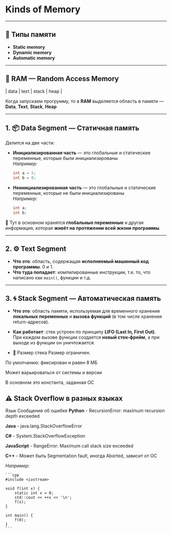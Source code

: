 ﻿# Kinds of Memory

---

## 🔹 Типы памяти

- **Static memory**
- **Dynamic memory**
- **Automatic memory**

---

## 🧠 RAM — Random Access Memory

|	data	|	text	|	stack	|	heap	|


Когда запускаем прогрумму, то в **RAM** выделяется область в памяти —  **Data**, **Text**, **Stack**, **Heap**

---

## 1. 📦 Data Segment — Статичная память

Делится на две части:

- **Инициализированная часть** — это глобальные и статические переменные, которые были инициализированы  
	_Например:_  

	```cpp
	int a = 5;  
	int b = 0;
	```

- **Неинициализированная часть** — это глобальные и статические переменные, которые не были инициализированы  
	_Например:_ 

	```cpp
	int a;  
	int b;
	```

📌 Тут в основном хранятся **глобальные переменные** и другая информация, которая **живёт на протяжении всей жизни программы**.

---

## 2. ⚙️ Text Segment

- **Что это**: область, содержащая **исполняемый машинный код программы**. 0 и 1. 
- **Что туда попадает**: компилированные инструкции, т.е. то, что написано как `main()`, функции и т.д.

---

## 3. 🌀 Stack Segment — Автоматическая память

- **Что это**: область памяти, используемая для временного хранения **локальных переменных** и **вызова функций** (в том числе хранения return-адресов).
- **Как работает**: стек устроен по принципу **LIFO (Last In, First Out)**.  
  При каждом вызове функции создается **новый стек-фрейм**, а при выходе из функции он уничтожается.

-  🔸 Размер стека
Размер ограничен.

По умолчанию: фиксирован и равен 8 МБ

Может варьироваться от системы и версии

В основном это константа, заданная ОС

## ⚠️ Stack Overflow в разных языках

Язык	Сообщение об ошибке
**Python**	-	RecursionError: maximum recursion depth exceeded

**Java**	-	java.lang.StackOverflowError

**C#**		-	System.StackOverflowException

**JavaScript** -	RangeError: Maximum call stack size exceeded

**C++**		-	Может быть Segmentation fault, иногда Aborted, зависит от ОС

*Например:*

	```cpp
	#include <iostream>

	void f(int x) {
		static int x = 0;
		std::cout << ++x << '\n';
		f(x);
	}

	int main() {
		f(0);
	}
	```
